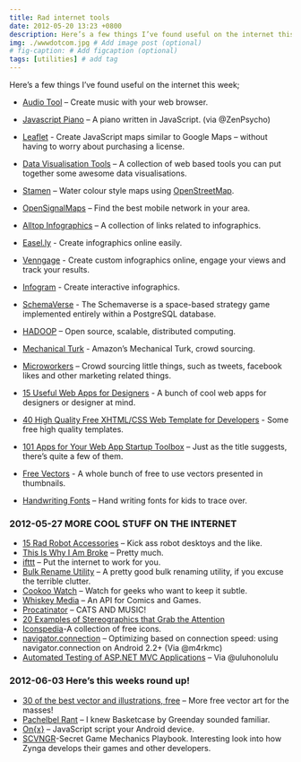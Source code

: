 ```yaml
---
title: Rad internet tools 
date: 2012-05-20 13:23 +0800
description: Here’s a few things I’ve found useful on the internet this week # Add post description (optional)
img: ./wwwdotcom.jpg # Add image post (optional)
# fig-caption: # Add figcaption (optional)
tags: [utilities] # add tag
---
```


Here’s a few things I’ve found useful on the internet this week;

-   [Audio Tool][] – Create music with your web browser.
-   [Javascript Piano][] – A piano written in JavaScript. (via @ZenPsycho)
-   [Leaflet][] - Create JavaScript maps similar to Google Maps – without having to worry about purchasing a license.
-   [Data Visualisation Tools][] – A collection of web based tools you can put together some awesome data visualisations.
-   [Stamen][] – Water colour style maps using [OpenStreetMap][].
-   [OpenSignalMaps][] – Find the best mobile network in your area.
-   [Alltop Infographics][] – A collection of links related to infographics.
-   [Easel.ly][] - Create infographics online easily.
-   [Venngage][] - Create custom infographics online, engage your views and track your results.
-   [Infogram][] -   Create interactive infographics.
-   [SchemaVerse][] - The Schemaverse is a space-based strategy game implemented entirely within a PostgreSQL database.
-   [HADOOP][] – Open source, scalable, distributed computing.
-   [Mechanical Turk][] - Amazon’s Mechanical Turk, crowd sourcing.
-   [Microworkers][] – Crowd sourcing little things, such as tweets, facebook likes and other marketing related things.

-   [15 Useful Web Apps for Designers][] - A bunch of cool web apps for designers or designer at mind.
-   [40 High Quality Free XHTML/CSS Web Template for Developers][] - Some free high quality templates.
-   [101 Apps for Your Web App Startup Toolbox][] – Just as the title suggests, there’s quite a few of them.
-   [Free Vectors][] - A whole bunch of free to use vectors presented in thumbnails.
-   [Handwriting Fonts][] – Hand writing fonts for kids to trace over.

  [Audio Tool]: http://audiotool.com/
  [Javascript Piano]: http://t.co/8eBIDUJ0
  [Leaflet]: http://leaflet.cloudmade.com/
  [Data Visualisation Tools]: http://selection.datavisualization.ch/
  [Stamen]: http://maps.stamen.com/
  [OpenStreetMap]: http://openstreetmap.org/
  [OpenSignalMaps]: http://opensignalmaps.com/
  [Alltop Infographics]: http://infographics.alltop.com/
  [Easel.ly]: http://www.easel.ly/
  [Venngage]: http://venngage.com/
  [Infogram]: http://infogr.am/
  [SchemaVerse]: http://schemaverse.com/
  [HADOOP]: http://hadoop.apache.org/
  [Mechanical Turk]: https://www.mturk.com/mturk/welcome
  [Microworkers]: http://microworkers.com/
  [15 Useful Web Apps for Designers]: http://webdesignledger.com/tools/15-useful-web-apps-for-designers
  [40 High Quality Free XHTML/CSS Web Template for Developers]: http://djdesignerlab.com/2011/07/06/40-high-quality-free-xhtmlcss-web-template-for-developers/
  [101 Apps for Your Web App Startup Toolbox]: http://web.appstorm.net/roundups/freelancing-tools/101-apps-for-your-web-app-startup-toolbox/
  [Free Vectors]: http://www.vectorstock.com/free-vectors
  [Handwriting Fonts]: http://desktoppub.about.com/od/freefonts/tp/Free_Handwriting_School_Fonts.htm

### 2012-05-27 MORE COOL STUFF ON THE INTERNET

-   [15 Rad Robot Accessories][] – Kick ass robot desktoys and the like.
-   [This Is Why I Am Broke][] – Pretty much.
-   [ifttt][] – Put the internet to work for you.
-   [Bulk Rename Utility][] – A pretty good bulk renaming utility, if you excuse the terrible clutter.
-   [Cookoo Watch][] – Watch for geeks who want to keep it subtle.
-   [Whiskey Media][] – An API for Comics and Games.
-   [Procatinator][] – CATS AND MUSIC!
-   [20 Examples of Stereographics that Grab the Attention][]
-   [Iconspedia][]-A collection of free icons.
-   [navigator.connection][] – Optimizing based on connection speed: using navigator.connection on Android 2.2+ (Via @m4rkmc)
-   [Automated Testing of ASP.NET MVC Applications][] – Via @uluhonolulu

  [15 Rad Robot Accessories]: http://mashable.com/2012/05/15/robot-accessories-office/#6390510-Robot-Calculator
  [This Is Why I Am Broke]: http://www.thisiswhyimbroke.com/
  [ifttt]: http://ifttt.com/
  [Bulk Rename Utility]: http://www.bulkrenameutility.co.uk/
  [Cookoo Watch]: http://www.engadget.com/2012/05/24/insert-coin-cookoo
  [Whiskey Media]: http://api.giantbomb.com/
  [Procatinator]: http://procatinator.com/
  [20 Examples of Stereographics that Grab the Attention]: http://www.dzinepress.com/2012/05/20-examples-of-stereographics-that-grab-the-attention/
  [Iconspedia]: http://www.iconspedia.com/
  [navigator.connection]: http://davidbcalhoun.com/2010/using-navigator-connection-android
  [Automated Testing of ASP.NET MVC Applications]: http://t.co/In1oarNY

### 2012-06-03 Here’s this weeks round up!

-   [30 of the best vector and illustrations, free][] – More free vector art for the masses!
-   [Pachelbel Rant][] – I knew Basketcase by Greenday sounded familiar.
-   [On{x}][] – JavaScript script your Android device.
-   [SCVNGR][]-Secret Game Mechanics Playbook. Interesting look into how Zynga develops their games and other developers.

  [30 of the best vector and illustrations, free]: http://www.webdesigncore.com/2012/05/03/30-of-the-best-vector-and-illustrator-free-resources/
  [Pachelbel Rant]: http://www.youtube.com/watch?v=JdxkVQy7QLM
  [On{x}]: https://www.onx.ms/
  [SCVNGR]: http://techcrunch.com/2010/08/25/scvngr-game-mechanics/0/08/25/scvngr-game-mechanics/